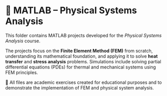 # 🔬 MATLAB – Physical Systems Analysis

This folder contains MATLAB projects developed for the *Physical Systems Analysis* course.

The projects focus on the **Finite Element Method (FEM)** from scratch, understanding its mathematical foundation, and applying it to solve **heat transfer** and **stress analysis** problems. Simulations include solving partial differential equations (PDEs) for thermal and mechanical systems using FEM principles.

📂 All files are academic exercises created for educational purposes and to demonstrate the implementation of FEM and physical system analysis.

